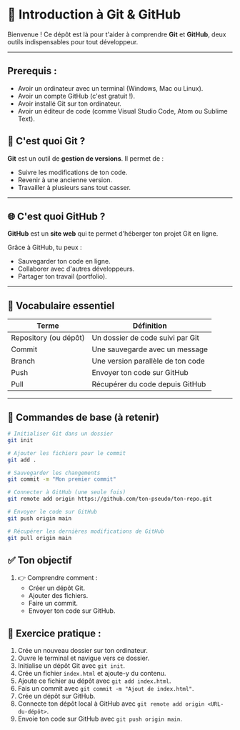 # 🚀 Introduction à Git & GitHub

Bienvenue ! Ce dépôt est là pour t'aider à comprendre **Git** et **GitHub**, deux outils indispensables pour tout développeur.

---
## Prerequis :
- Avoir un ordinateur avec un terminal (Windows, Mac ou Linux).
- Avoir un compte GitHub (c'est gratuit !).
- Avoir installé Git sur ton ordinateur.
- Avoir un éditeur de code (comme Visual Studio Code, Atom ou Sublime Text).
## 🧠 C'est quoi Git ?

**Git** est un outil de **gestion de versions**. Il permet de :
- Suivre les modifications de ton code.
- Revenir à une ancienne version.
- Travailler à plusieurs sans tout casser.

---

## 🌐 C'est quoi GitHub ?

**GitHub** est un **site web** qui te permet d'héberger ton projet Git en ligne.

Grâce à GitHub, tu peux :
- Sauvegarder ton code en ligne.
- Collaborer avec d'autres développeurs.
- Partager ton travail (portfolio).

---

## 📁 Vocabulaire essentiel

| Terme        | Définition |
|--------------|------------|
| Repository (ou dépôt) | Un dossier de code suivi par Git |
| Commit       | Une sauvegarde avec un message |
| Branch       | Une version parallèle de ton code |
| Push         | Envoyer ton code sur GitHub |
| Pull         | Récupérer du code depuis GitHub |

---

## 🔧 Commandes de base (à retenir)

```bash
# Initialiser Git dans un dossier
git init

# Ajouter les fichiers pour le commit
git add .

# Sauvegarder les changements
git commit -m "Mon premier commit"

# Connecter à GitHub (une seule fois)
git remote add origin https://github.com/ton-pseudo/ton-repo.git

# Envoyer le code sur GitHub
git push origin main

# Récupérer les dernières modifications de GitHub
git pull origin main
```



## ✅ Ton objectif
1. 👉 Comprendre comment :
   - Créer un dépôt Git.
   - Ajouter des fichiers.
   - Faire un commit.
   - Envoyer ton code sur GitHub.

## 🧪 Exercice pratique : 
1. Crée un nouveau dossier sur ton ordinateur.
2. Ouvre le terminal et navigue vers ce dossier.
3. Initialise un dépôt Git avec `git init`.
4. Crée un fichier `index.html` et ajoute-y du contenu.
5. Ajoute ce fichier au dépôt avec `git add index.html`.
6. Fais un commit avec `git commit -m "Ajout de index.html"`.
7. Crée un dépôt sur GitHub.
8. Connecte ton dépôt local à GitHub avec `git remote add origin <URL-du-dépôt>`.
9. Envoie ton code sur GitHub avec `git push origin main`.